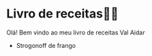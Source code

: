 # Livro de receitas:woman_cook:

Olá! Bem vindo ao meu livro de receitas Val Aidar

- Strogonoff de frango


